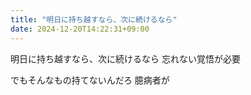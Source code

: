 ```yaml
---
title: "明日に持ち越すなら、次に続けるなら"
date: 2024-12-20T14:22:31+09:00
---
```

明日に持ち越すなら、次に続けるなら
忘れない覚悟が必要

でもそんなもの持てないんだろ
臆病者が
